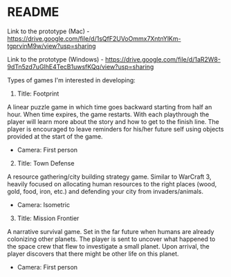# README

Link to the prototype (Mac) - https://drive.google.com/file/d/1sQfF2UVoOmmx7XntnYlKm-tgprvinM9w/view?usp=sharing

Link to the prototype (Windows) - https://drive.google.com/file/d/1aR2W8-9dTn5zd7uGlhE4TecB1uwsfKQq/view?usp=sharing

Types of games I'm interested in developing:

1. Title: Footprint

A linear puzzle game in which time goes backward starting from half an hour. When time expires, the game restarts. With each playthrough the player will learn more about the story and how to get to the finish line. The player is encouraged to leave reminders for his/her future self using objects provided at the start of the game.

* Camera: First person


2. Title: Town Defense

A resource gathering/city building strategy game. Similar to WarCraft 3, heavily focused on allocating human resources to the right places (wood, gold, food, iron, etc.) and defending your city from invaders/animals.

* Camera: Isometric


3. Title: Mission Frontier

A narrative survival game. Set in the far future when humans are already colonizing other planets. The player is sent to uncover what happened to the space crew that flew to investigate a small planet. Upon arrival, the player discovers that there might be other life on this planet.

* Camera: First person
